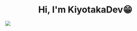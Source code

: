 <div align="center">
  <h1 aligh="center">Hi, I'm <b>KiyotakaDev</b>😁</h1>
</div>
<img src="https://w.wallhaven.cc/full/jx/wallhaven-jxyopy.png" />

<!--
**KiyotakaDev/KiyotakaDev** is a ✨ _special_ ✨ repository because its `README.md` (this file) appears on your GitHub profile.

Here are some ideas to get you started:

- 🔭 I’m currently working on ...
- 🌱 I’m currently learning ...
- 👯 I’m looking to collaborate on ...
- 🤔 I’m looking for help with ...
- 💬 Ask me about ...
- 📫 How to reach me: ...
- 😄 Pronouns: ...
- ⚡ Fun fact: ...
-->

